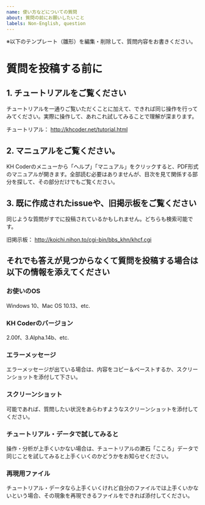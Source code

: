 ```yaml
---
name: 使い方などについての質問
about: 質問の前にお願いしたいこと
labels: Non-English, question
---
```


※以下のテンプレート（雛形）を編集・削除して、質問内容をお書きください。

# 質問を投稿する前に

## 1. チュートリアルをご覧ください
チュートリアルを一通りご覧いただくことに加えて、できれば同じ操作を行ってみてください。実際に操作して、あれこれ試してみることで理解が深まります。

チュートリアル：
http://khcoder.net/tutorial.html

## 2. マニュアルをご覧ください。
KH Coderのメニューから「ヘルプ」「マニュアル」をクリックすると、PDF形式のマニュアルが開きます。全部読む必要はありませんが、目次を見て関係する部分を探して、その部分だけでもご覧ください。

## 3. 既に作成されたissueや、旧掲示板をご覧ください
同じような質問がすでに投稿されているかもしれません。どちらも検索可能です。

旧掲示板：
http://koichi.nihon.to/cgi-bin/bbs_khn/khcf.cgi

## それでも答えが見つからなくて質問を投稿する場合は以下の情報を添えてください

### お使いのOS
Windows 10、Mac OS 10.13、etc.

### KH Coderのバージョン
2.00f、3.Alpha.14b、etc.

### エラーメッセージ
エラーメッセージが出ている場合は、内容をコピー＆ペーストするか、スクリーンショットを添付して下さい。

### スクリーンショット
可能であれば、質問したい状況をあらわすようなスクリーンショットを添付してください。

### チュートリアル・データで試してみると
操作・分析が上手くいかない場合は、チュートリアルの漱石「こころ」データで同じことを試してみると上手くいくのかどうかをお知らせください。

### 再現用ファイル
チュートリアル・データなら上手くいくけれど自分のファイルでは上手くいかないという場合、その現象を再現できるファイルをできれば添付してください。
